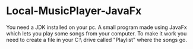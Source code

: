 # Local-MusicPlayer-JavaFx
You need a JDK installed on your pc.
A small program made using JavaFx which lets you play some songs from your computer.
To make it work you need to create a file in your C:\ drive called "Playlist" where the songs go.
